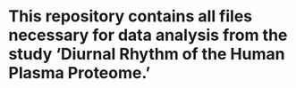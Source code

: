 # This repository contains all files necessary for data analysis from the study ‘Diurnal Rhythm of the Human Plasma Proteome.’
